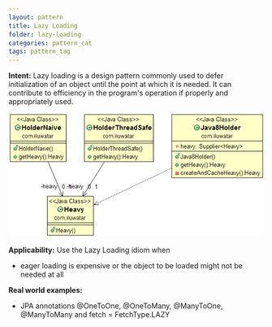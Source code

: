 ```yaml
---
layout: pattern
title: Lazy Loading
folder: lazy-loading
categories: pattern_cat
tags: pattern_tag
---
```


**Intent:** Lazy loading is a design pattern commonly used to defer
initialization of an object until the point at which it is needed. It can
contribute to efficiency in the program's operation if properly and
appropriately used.

![alt text](./etc/lazy-loading.png "Lazy Loading")

**Applicability:** Use the Lazy Loading idiom when

* eager loading is expensive or the object to be loaded might not be needed at all

**Real world examples:**

* JPA annotations @OneToOne, @OneToMany, @ManyToOne, @ManyToMany and fetch = FetchType.LAZY
